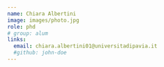 ```yaml
---
name: Chiara Albertini
image: images/photo.jpg
role: phd
# group: alum
links:
  email: chiara.albertini01@universitadipavia.it
  #github: john-doe
---
```



